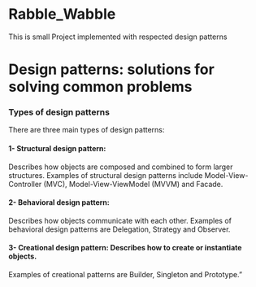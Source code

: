 # Rabble_Wabble
This is small Project implemented with respected design patterns

# Design patterns: solutions for solving common problems

### Types of design patterns
There are three main types of design patterns:
#### 1- Structural design pattern: 
Describes how objects are composed and combined to form larger structures. 
Examples of structural design patterns include Model-View-Controller (MVC), Model-View-ViewModel (MVVM) and Facade.

#### 2- Behavioral design pattern: 
Describes how objects communicate with each other. 
Examples of behavioral design patterns are Delegation, Strategy and Observer.

#### 3- Creational design pattern: Describes how to create or instantiate objects.
Examples of creational patterns are Builder, Singleton and Prototype.”
